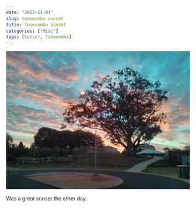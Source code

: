 ```yaml
---
date: "2013-11-01"
slug: toowoomba-sunset
title: Toowoomba Sunset
categories: ["Misc"]
tags: [Sunset, Toowoomba]
---
```


![Toowoomba Sunset](img_20131024_181256.jpg)

Was a great sunset the other day.
